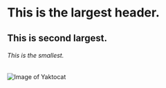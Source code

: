 # This is the largest header.
## This is second largest.
###### This is the smallest.

![Image of Yaktocat](https://octodex.github.com/images/yaktocat.png)
